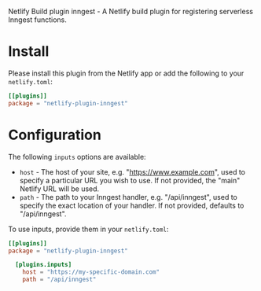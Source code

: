 Netlify Build plugin inngest - A Netlify build plugin for registering serverless Inngest functions.

# Install

Please install this plugin from the Netlify app or add the following to your `netlify.toml`:

```toml
[[plugins]]
package = "netlify-plugin-inngest"
```

# Configuration

The following `inputs` options are available:

- `host` - The host of your site, e.g. "https://www.example.com", used to specify a particular URL you wish to use. If not provided, the "main" Netlify URL will be used.
- `path` - The path to your Inngest handler, e.g. "/api/inngest", used to specify the exact location of your handler. If not provided, defaults to "/api/inngest".

To use inputs, provide them in your `netlify.toml`:

```toml
[[plugins]]
package = "netlify-plugin-inngest"

  [plugins.inputs]
    host = "https://my-specific-domain.com"
    path = "/api/inngest"
```
